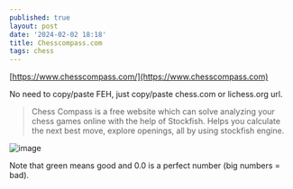 ```yaml
---
published: true
layout: post
date: '2024-02-02 18:18'
title: Chesscompass.com
tags: chess
---
```

[https://www.chesscompass.com/](https://www.chesscompass.com)  

No need to copy/paste FEH, just copy/paste chess.com or lichess.org url.

> Chess Compass is a free website which can solve analyzing your chess games online with the help of Stockfish. Helps you calculate the next best move, explore openings, all by using stockfish engine.

![image](https://www.chesscompass.com/static_home/images/preview.webp)

Note that green means good and 0.0 is a perfect number (big numbers = bad).
